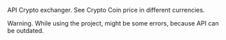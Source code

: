 API Crypto exchanger.
See Crypto Coin price in different currencies.

Warning. While using the project, might be some errors, because API can be outdated.
